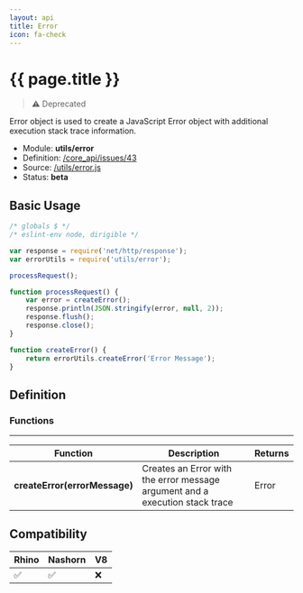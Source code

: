 ```yaml
---
layout: api
title: Error
icon: fa-check
---
```


{{ page.title }}
===

> ⚠ Deprecated

Error object is used to create a JavaScript Error object with additional execution stack trace information.

- Module: **utils/error**
- Definition: [/core_api/issues/43](https://github.com/dirigiblelabs/core_api/issues/43)
- Source: [/utils/error.js](https://github.com/dirigiblelabs/core_api/blob/master/core_api/ScriptingServices/utils/error.js)
- Status: **beta**

Basic Usage
---

```javascript
/* globals $ */
/* eslint-env node, dirigible */

var response = require('net/http/response');
var errorUtils = require('utils/error');

processRequest();

function processRequest() {
	var error = createError();
	response.println(JSON.stringify(error, null, 2));
	response.flush();
	response.close();
}

function createError() {
	return errorUtils.createError('Error Message');
}
```

Definition
---

### Functions

---

Function     | Description | Returns
------------ | ----------- | --------
**createError(errorMessage)**   | Creates an Error with the error message argument and a execution stack trace | Error



Compatibility
---

Rhino | Nashorn | V8
----- | ------- | --------
 ✅  | ✅  | ❌

